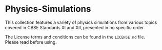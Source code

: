 # Physics-Simulations
This collection features a variety of physics simulations from various topics covered in CBSE Standards XI and XII, presented in no specific order.

The License terms and conditions can be found in the `LICENSE.md` file. Please read before using.

